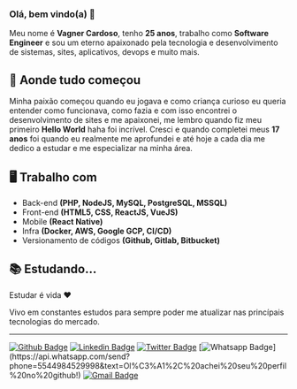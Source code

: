### Olá, bem vindo(a) 👋

Meu nome é **Vagner Cardoso**, tenho **25 anos**, trabalho como **Software Engineer** e sou um eterno apaixonado pela tecnologia e desenvolvimento de sistemas, sites, aplicativos, devops e muito mais.

## 🥰 Aonde tudo começou

Minha paixão começou quando eu jogava e como criança curioso eu queria entender como funcionava, como fazia e com isso encontrei o desenvolvimento de sites e me apaixonei, me lembro quando fiz meu primeiro **Hello World** haha foi incrível. Cresci e quando completei meus **17 anos** foi quando eu realmente me aprofundei e até hoje a cada dia me dedico a estudar e me especializar na minha área.

## 🖥 Trabalho com

- Back-end **(PHP, NodeJS, MySQL, PostgreSQL, MSSQL)**
- Front-end **(HTML5, CSS, ReactJS, VueJS)**
- Mobile **(React Native)**
- Infra **(Docker, AWS, Google GCP, CI/CD)**
- Versionamento de códigos **(Github, Gitlab, Bitbucket)**

## 📚 Estudando...

Estudar é vida ❤️

Vivo em constantes estudos para sempre poder me atualizar nas princípais tecnologias do mercado.

---

[![Github Badge](https://img.shields.io/badge/-Github-000?style=flat-square&logo=Github&logoColor=white&link=https://github.com/vagnercardosoweb)](https://github.com/vagnercardosoweb)
[![Linkedin Badge](https://img.shields.io/badge/-LinkedIn-blue?style=flat-square&logo=Linkedin&logoColor=white&link=https://www.linkedin.com/in/vcwebnetworks/)](https://www.linkedin.com/in/vcwebnetworks/)
[![Twitter Badge](https://img.shields.io/badge/-Twitter-1ca0f1?style=flat-square&labelColor=1ca0f1&logo=twitter&logoColor=white&link=https://twitter.com/vcwebnetworks)](https://twitter.com/vcwebnetworks)
[![Whatsapp Badge](https://img.shields.io/badge/-Whatsapp-4CA143?style=flat-square&labelColor=4CA143&logo=whatsapp&logoColor=white&link=https://api.whatsapp.com/send?phone=5544984529998&text=Ol%C3%A1%2C%20achei%20seu%20perfil%20no%20github!)](https://api.whatsapp.com/send?phone=5544984529998&text=Ol%C3%A1%2C%20achei%20seu%20perfil%20no%20github!)
[![Gmail Badge](https://img.shields.io/badge/-Gmail-c14438?style=flat-square&logo=Gmail&logoColor=white&link=mailto:vagnercardosoweb@gmail.com)](mailto:vagnercardosoweb@gmail.com)

<!--

Sou um desenvolvedor FULL STACK, com mais de 8 anos de experiência em desenvolvimento web e sistemas. Trabalhei em algumas aplicações de grande, média e de pequeno porte. Possuo sólidos conhecimentos em programação funcional, OOP, PHP, Javascript, Node, React, React Native, Vue, CSS3, HTML5, MySQL, SQL Server, Postgres. Tenho interesse em escalabilidade de aplicações, infraestrutura, melhores práticas de desenvolvimento, TDD.

**vagnercardosoweb/vagnercardosoweb** is a ✨ _special_ ✨ repository because its `README.md` (this file) appears on your GitHub profile.

Here are some ideas to get you started:

- 🔭 I’m currently working on ...
- 🌱 I’m currently learning ...
- 👯 I’m looking to collaborate on ...
- 🤔 I’m looking for help with ...
- 💬 Ask me about ...
- 📫 How to reach me: ...
- 😄 Pronouns: ...
- ⚡ Fun fact: ...
-->
